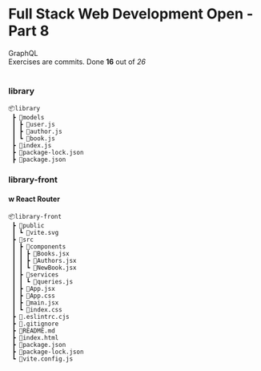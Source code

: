 <h1>Full Stack Web Development Open - Part 8</h1>

GraphQL</br>
Exercises are commits. Done **16** out of _26_
</br></br>

<h3>library</h3>

```
📦library
 ┣ 📂models
 ┃ ┣ 📜user.js
 ┃ ┣ 📜author.js
 ┃ ┗ 📜book.js
 ┣ 📜index.js
 ┣ 📜package-lock.json
 ┣ 📜package.json

```

<h3>library-front </h3>
<h4>w React Router</h4>

```
📦library-front
 ┣ 📂public
 ┃ ┗ 📜vite.svg
 ┣ 📂src
 ┃ ┣ 📂components
 ┃ ┃ ┣ 📜Books.jsx
 ┃ ┃ ┣ 📜Authors.jsx
 ┃ ┃ ┗ 📜NewBook.jsx
 ┃ ┣ 📂services
 ┃ ┃ ┗ 📜queries.js
 ┃ ┣ 📜App.jsx
 ┃ ┣ 📜App.css
 ┃ ┣ 📜main.jsx
 ┃ ┗ 📜index.css
 ┣ 📜.eslintrc.cjs
 ┣ 📜.gitignore
 ┣ 📜README.md
 ┣ 📜index.html
 ┣ 📜package.json
 ┣ 📜package-lock.json
 ┗ 📜vite.config.js
```
